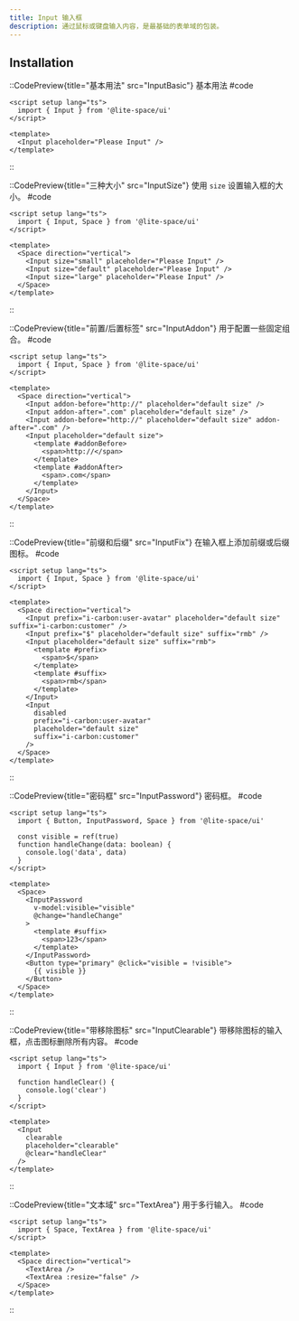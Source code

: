 ```yaml
---
title: Input 输入框
description: 通过鼠标或键盘输入内容，是最基础的表单域的包装。
---
```


## Installation

::CodePreview{title="基本用法" src="InputBasic"}
基本用法
#code

```vue
<script setup lang="ts">
  import { Input } from '@lite-space/ui'
</script>

<template>
  <Input placeholder="Please Input" />
</template>
```

::

::CodePreview{title="三种大小" src="InputSize"}
使用 `size` 设置输入框的大小。
#code

```vue
<script setup lang="ts">
  import { Input, Space } from '@lite-space/ui'
</script>

<template>
  <Space direction="vertical">
    <Input size="small" placeholder="Please Input" />
    <Input size="default" placeholder="Please Input" />
    <Input size="large" placeholder="Please Input" />
  </Space>
</template>
```

::

::CodePreview{title="前置/后置标签" src="InputAddon"}
用于配置一些固定组合。
#code

```vue
<script setup lang="ts">
  import { Input, Space } from '@lite-space/ui'
</script>

<template>
  <Space direction="vertical">
    <Input addon-before="http://" placeholder="default size" />
    <Input addon-after=".com" placeholder="default size" />
    <Input addon-before="http://" placeholder="default size" addon-after=".com" />
    <Input placeholder="default size">
      <template #addonBefore>
        <span>http://</span>
      </template>
      <template #addonAfter>
        <span>.com</span>
      </template>
    </Input>
  </Space>
</template>
```
::

::CodePreview{title="前缀和后缀" src="InputFix"}
在输入框上添加前缀或后缀图标。
#code

```vue
<script setup lang="ts">
  import { Input, Space } from '@lite-space/ui'
</script>

<template>
  <Space direction="vertical">
    <Input prefix="i-carbon:user-avatar" placeholder="default size" suffix="i-carbon:customer" />
    <Input prefix="$" placeholder="default size" suffix="rmb" />
    <Input placeholder="default size" suffix="rmb">
      <template #prefix>
        <span>$</span>
      </template>
      <template #suffix>
        <span>rmb</span>
      </template>
    </Input>
    <Input
      disabled
      prefix="i-carbon:user-avatar"
      placeholder="default size"
      suffix="i-carbon:customer"
    />
  </Space>
</template>
```
::

::CodePreview{title="密码框" src="InputPassword"}
密码框。
#code

```vue
<script setup lang="ts">
  import { Button, InputPassword, Space } from '@lite-space/ui'

  const visible = ref(true)
  function handleChange(data: boolean) {
    console.log('data', data)
  }
</script>

<template>
  <Space>
    <InputPassword
      v-model:visible="visible"
      @change="handleChange"
    >
      <template #suffix>
        <span>123</span>
      </template>
    </InputPassword>
    <Button type="primary" @click="visible = !visible">
      {{ visible }}
    </Button>
  </Space>
</template>
```
::

::CodePreview{title="带移除图标" src="InputClearable"}
带移除图标的输入框，点击图标删除所有内容。
#code

```vue
<script setup lang="ts">
  import { Input } from '@lite-space/ui'

  function handleClear() {
    console.log('clear')
  }
</script>

<template>
  <Input
    clearable
    placeholder="clearable"
    @clear="handleClear"
  />
</template>
```
::

::CodePreview{title="文本域" src="TextArea"}
用于多行输入。
#code

```vue
<script setup lang="ts">
  import { Space, TextArea } from '@lite-space/ui'
</script>

<template>
  <Space direction="vertical">
    <TextArea />
    <TextArea :resize="false" />
  </Space>
</template>
```
::
